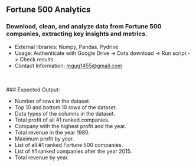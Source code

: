 ## Fortune 500 Analytics

### Download, clean, and analyze data from Fortune 500 companies, extracting key insights and metrics.

- External libraries: Numpy, Pandas, Pydrive
- Usage: Authenticate with Google Drive -> Data download -> Run script -> Check results
- Contact Information: [mgug1455@gmail.com](mailto:mgug1455@gmail.com)
<br>
<br>
### Expected Output:

  - Number of rows in the dataset.
  - Top 10 and bottom 10 rows of the dataset.
  - Data types of the columns in the dataset.
  - Total profit of all #1 ranked companies.
  - Company with the highest profit and the year.
  - Total revenue in the year 1980.
  - Maximum profit by year.
  - List of all #1 ranked Fortune 500 companies.
  - List of #1 ranked companies after the year 2015.
  - Total revenue by year.
